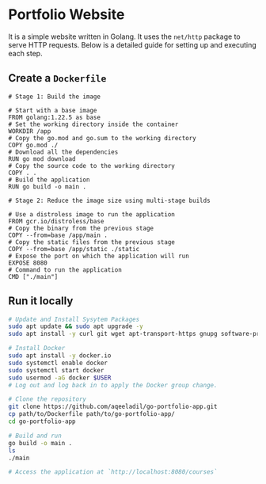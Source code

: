 # Portfolio Website

It is a simple website written in Golang. It uses the `net/http` package to serve HTTP requests. Below is a detailed guide for setting up and executing each step.

## Create a `Dockerfile`

```
# Stage 1: Build the image

# Start with a base image
FROM golang:1.22.5 as base         
# Set the working directory inside the container
WORKDIR /app
# Copy the go.mod and go.sum to the working directory
COPY go.mod ./
# Download all the dependencies
RUN go mod download
# Copy the source code to the working directory
COPY . .
# Build the application
RUN go build -o main .

# Stage 2: Reduce the image size using multi-stage builds

# Use a distroless image to run the application
FROM gcr.io/distroless/base
# Copy the binary from the previous stage
COPY --from=base /app/main .
# Copy the static files from the previous stage
COPY --from=base /app/static ./static
# Expose the port on which the application will run
EXPOSE 8080
# Command to run the application
CMD ["./main"]
```

## Run it locally

```bash
# Update and Install Sysytem Packages
sudo apt update && sudo apt upgrade -y
sudo apt install -y curl git wget apt-transport-https gnupg software-properties-common

# Install Docker
sudo apt install -y docker.io
sudo systemctl enable docker
sudo systemctl start docker
sudo usermod -aG docker $USER
# Log out and log back in to apply the Docker group change.

# Clone the repository
git clone https://github.com/aqeeladil/go-portfolio-app.git
cp path/to/Dockerfile path/to/go-portfolio-app/
cd go-portfolio-app

# Build and run
go build -o main .
ls
./main

# Access the application at `http://localhost:8080/courses`
```

